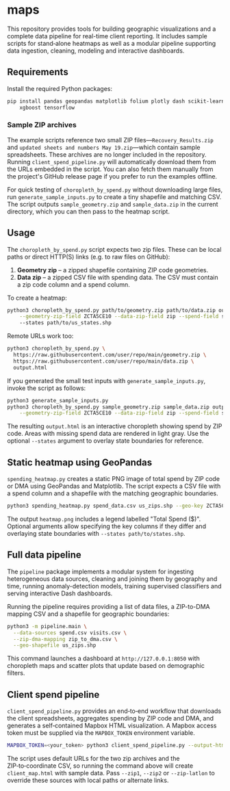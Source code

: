 # maps

This repository provides tools for building geographic visualizations and a
complete data pipeline for real-time client reporting.  It includes sample
scripts for stand‑alone heatmaps as well as a modular pipeline supporting data
ingestion, cleaning, modeling and interactive dashboards.

## Requirements

Install the required Python packages:

```bash
pip install pandas geopandas matplotlib folium plotly dash scikit-learn \
    xgboost tensorflow
```

### Sample ZIP archives

The example scripts reference two small ZIP files—`Recovery_Results.zip` and
`updated sheets and numbers May 19.zip`—which contain sample spreadsheets. These
archives are no longer included in the repository. Running
`client_spend_pipeline.py` will automatically download them from the URLs
embedded in the script. You can also fetch them manually from the project's
GitHub release page if you prefer to run the examples offline.

For quick testing of `choropleth_by_spend.py` without downloading large files,
run `generate_sample_inputs.py` to create a tiny shapefile and matching CSV. The
script outputs `sample_geometry.zip` and `sample_data.zip` in the current
directory, which you can then pass to the heatmap script.

## Usage

The `choropleth_by_spend.py` script expects two zip files. These can be local
paths or direct HTTP(S) links (e.g. to raw files on GitHub):

1. **Geometry zip** – a zipped shapefile containing ZIP code geometries.
2. **Data zip** – a zipped CSV file with spending data. The CSV must contain a
   zip code column and a spend column.

To create a heatmap:

```bash
python3 choropleth_by_spend.py path/to/geometry.zip path/to/data.zip output.html \
    --geometry-zip-field ZCTA5CE10 --data-zip-field zip --spend-field spend
    --states path/to/us_states.shp
```

Remote URLs work too:

```bash
python3 choropleth_by_spend.py \
  https://raw.githubusercontent.com/user/repo/main/geometry.zip \
  https://raw.githubusercontent.com/user/repo/main/data.zip \
  output.html
```

If you generated the small test inputs with `generate_sample_inputs.py`, invoke
the script as follows:

```bash
python3 generate_sample_inputs.py
python3 choropleth_by_spend.py sample_geometry.zip sample_data.zip output.html \
    --geometry-zip-field ZCTA5CE10 --data-zip-field zip --spend-field spend
```

The resulting `output.html` is an interactive choropleth showing spend by ZIP
code. Areas with missing spend data are rendered in light gray. Use the optional
`--states` argument to overlay state boundaries for reference.

## Static heatmap using GeoPandas

`spending_heatmap.py` creates a static PNG image of total spend by ZIP code or DMA using GeoPandas and Matplotlib. The script expects a CSV file with a spend column and a shapefile with the matching geographic boundaries.

```bash
python3 spending_heatmap.py spend_data.csv us_zips.shp --geo-key ZCTA5CE10 --data-key ZIP --spend-field spend --output heatmap.png
```

The output `heatmap.png` includes a legend labelled "Total Spend ($)". Optional
arguments allow specifying the key columns if they differ and overlaying state
boundaries with `--states path/to/states.shp`.

## Full data pipeline

The `pipeline` package implements a modular system for ingesting heterogeneous
data sources, cleaning and joining them by geography and time, running
anomaly-detection models, training supervised classifiers and serving
interactive Dash dashboards.

Running the pipeline requires providing a list of data files, a ZIP-to-DMA
mapping CSV and a shapefile for geographic boundaries:

```bash
python3 -m pipeline.main \
  --data-sources spend.csv visits.csv \
  --zip-dma-mapping zip_to_dma.csv \
  --geo-shapefile us_zips.shp
```

This command launches a dashboard at `http://127.0.0.1:8050` with choropleth
maps and scatter plots that update based on demographic filters.

## Client spend pipeline

`client_spend_pipeline.py` provides an end‑to‑end workflow that downloads the
client spreadsheets, aggregates spending by ZIP code and DMA, and generates a
self‑contained Mapbox HTML visualization. A Mapbox access token must be supplied
via the `MAPBOX_TOKEN` environment variable.

```bash
MAPBOX_TOKEN=<your_token> python3 client_spend_pipeline.py --output-html client_map.html
```

The script uses default URLs for the two zip archives and the ZIP‑to‑coordinate
CSV, so running the command above will create `client_map.html` with sample
data. Pass `--zip1`, `--zip2` or `--zip-latlon` to override these sources with
local paths or alternate links.
